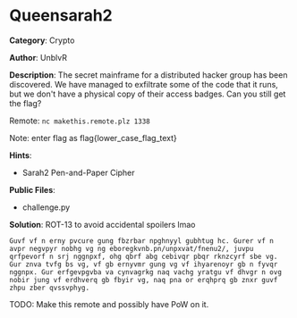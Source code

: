# Queensarah2

**Category**: Crypto

**Author**: UnblvR

**Description**: The secret mainframe for a distributed hacker group has been discovered. We have managed to exfiltrate some of the code that it runs, but we don't have a physical copy of their access badges. Can you still get the flag?

Remote: `nc makethis.remote.plz 1338`

Note: enter flag as flag{lower_case_flag_text}

**Hints**:

 * Sarah2 Pen-and-Paper Cipher

**Public Files**:

 * challenge.py

**Solution**: ROT-13 to avoid accidental spoilers lmao

```
Guvf vf n erny pvcure gung fbzrbar npghnyyl gubhtug hc. Gurer vf n avpr negvpyr nobhg vg ng eboregkvnb.pn/unpxvat/fnenu2/, juvpu qrfpevorf n srj nggnpxf, ohg qbrf abg cebivqr pbqr rknzcyrf sbe vg. Gur znva tvfg bs vg, vf gb ernyvmr gung vg vf ihyarenoyr gb n fyvqr nggnpx. Gur erfgevpgvba va cynvagrkg naq vachg yratgu vf dhvgr n ovg nobir jung vf erdhverq gb fbyir vg, naq pna or erqhprq gb znxr guvf zhpu zber qvssvphyg.
```

TODO: Make this remote and possibly have PoW on it.